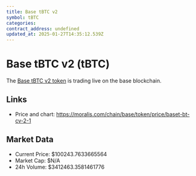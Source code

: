 ```yaml
---
title: Base tBTC v2
symbol: tBTC
categories: 
contract_address: undefined
updated_at: 2025-01-27T14:35:12.539Z
---
```


# Base tBTC v2 (tBTC)
The [Base tBTC v2 token](https://moralis.com/chain/base/token/price/baset-bt-cv-2-1) is trading live on the base blockchain.

## Links
- Price and chart: https://moralis.com/chain/base/token/price/baset-bt-cv-2-1

## Market Data
- Current Price: $100243.7633665564
- Market Cap: $N/A
- 24h Volume: $3412463.3581461776
